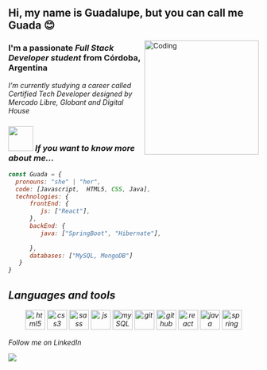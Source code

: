 <h2 align="left">Hi, my name is Guadalupe, but you can call me Guada 😊</h2>

<img align="right" alt="Coding" width="230" src= "https://media0.giphy.com/media/Sl6ck4CKQtDeDtCIlh/giphy.gif?cid=790b761192567241fb8ebeb07cb49e8549af7de9ce829f3c&rid=giphy.gif&ct=s">

<h3 align="left">I'm a passionate <em>Full Stack Developer student</em> from Córdoba, Argentina</h3>
<p><em>I’m currently studying a career called Certified Tech Developer designed by Mercado Libre, Globant and Digital House<em></p>

### <img src="https://c.tenor.com/UhLv_deOrtMAAAAi/happy-milk-peach-happy.gif" width="50">  If you want to know more about me...  

```javaScript
const Guada = {
  pronouns: "she" | "her",
  code: [Javascript,  HTML5, CSS, Java],
  technologies: {
      frontEnd: {
         js: ["React"],
      },
      backEnd: {
         java: ["SpringBoot", "Hibernate"],
         
      },
      databases: ["MySQL, MongoDB"]
   }
}
```

## Languages and tools

<p align="center">
  <img src="https://img.shields.io/badge/HTML5-E34F26?style=for-the-badge&logo=html5&logoColor=white" alt="html5" height="40"/> 
  <img src="https://img.shields.io/badge/CSS3-1572B6?style=for-the-badge&logo=css3&logoColor=white" alt="css3" height="40"/> 
  <img src="https://img.shields.io/badge/Sass-CC6699?style=for-the-badge&logo=sass&logoColor=white" alt="sass" height="40">
  <img src="https://img.shields.io/badge/JavaScript-F7DF1E?style=for-the-badge&logo=javascript&logoColor=black" alt="js" height="40"/> 
  <img src="https://img.shields.io/badge/MySQL-00000F?style=for-the-badge&logo=mysql&logoColor=white" alt="mySQL" height="40"/> 
  <img src="https://img.shields.io/badge/Git-F05032?style=for-the-badge&logo=git&logoColor=white" alt="git" height="40"/>
  <img src="https://img.shields.io/badge/GitHub-100000?style=for-the-badge&logo=github&logoColor=white" alt="github" height="40"/>
  <img src="https://img.shields.io/badge/React-20232A?style=for-the-badge&logo=react&logoColor=61DAFB" alt="react" height="40">
  <img src="https://img.shields.io/badge/Java-ED8B00?style=for-the-badge&logo=java&logoColor=white" alt="java" height="40"/>
  <img src="https://img.shields.io/badge/spring-64B742?style=for-the-badge&logo=spring&logoColor=white" alt="spring" height="40"/>
</p>


<!-- ## 📚  I'm currently learning
<p align="center">
  <img src="https://img.shields.io/badge/Go-00ADD8?style=for-the-badge&logo=go&logoColor=white" alt="go" height="50"/>
  <img src="https://img.shields.io/badge/MongoDB-4EA94B?style=for-the-badge&logo=mongodb&logoColor=white" alt="MongoDB" height="50"/>
  <img src="https://img.shields.io/badge/PostgreSQL-316192?style=for-the-badge&logo=postgresql&logoColor=white" alt="postgreSQL" height="50"/>
</p> -->


Follow me on LinkedIn

<a href="https://www.linkedin.com/in/guadalupe-montero/" ><img src="https://img.shields.io/badge/Guadalupe Montero-%230077B5.svg?&style=for-the-badge&logo=linkedin&logoColor=white" ></a> 









